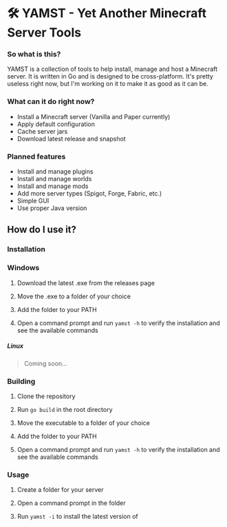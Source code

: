 # 🛠️ YAMST - Yet Another Minecraft Server Tools

### So what is this?

YAMST is a collection of tools to help install, manage and host a Minecraft server. It is written in Go and is designed to be cross-platform.
It's pretty useless right now, but I'm working on it to make it as good as it can be.

### What can it do right now?

-   Install a Minecraft server (Vanilla and Paper currently)
-   Apply default configuration
-   Cache server jars
-   Download latest release and snapshot

### Planned features

-   Install and manage plugins
-   Install and manage worlds
-   Install and manage mods
-   Add more server types (Spigot, Forge, Fabric, etc.)
-   Simple GUI
-   Use proper Java version

## How do I use it?

### Installation

### Windows

1. Download the latest .exe from the releases page

2. Move the .exe to a folder of your choice

3. Add the folder to your PATH

4. Open a command prompt and run `yamst -h` to verify the installation and see the available commands

##### Linux

> Coming soon...

### Building

1. Clone the repository

2. Run `go build` in the root directory

3. Move the executable to a folder of your choice

4. Add the folder to your PATH

5. Open a command prompt and run `yamst -h` to verify the installation and see the available commands

### Usage

1. Create a folder for your server
2. Open a command prompt in the folder

3. Run `yamst -i` to install the latest version of
